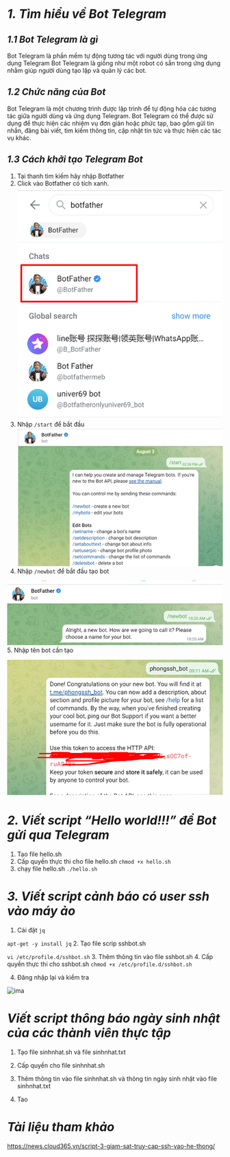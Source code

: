 # ***1. Tìm hiểu về Bot Telegram***
## ***1.1 Bot Telegram là gì***
Bot Telegram là phần mềm tự động tương tác với người dùng trong ứng dụng Telegram
Bot Telegram là giống như một robot có sẵn trong ứng dụng nhằm giúp người dùng tạo lập và quản lý các bot.

## ***1.2 Chức năng của Bot***

Bot Telegram là một chương trình được lập trình để tự động hóa các tương tác giữa người dùng và ứng dụng Telegram. Bot Telegram có thể được sử dụng để thực hiện các nhiệm vụ đơn giản hoặc phức tạp, bao gồm gửi tin nhắn, đăng bài viết, tìm kiếm thông tin, cập nhật tin tức và thực hiện các tác vụ khác.
## ***1.3 Cách khởi tạo Telegram Bot***
1. Tại thanh tìm kiếm hãy nhập Botfather
2. Click vào Botfather có tích xanh.
![ima](../IMG/1.png)
3. Nhập `/start` để bắt đầu 
![ima](../IMG/2.png)
4. Nhập `/newbot` để bắt đầu tạo bot

![ima](../IMG/3.png)
5. Nhập tên bot cần tạo

![ima](../IMG/6.png)

# ***2. Viết script “Hello world!!!” để Bot gửi qua Telegram***
1. Tạo file hello.sh
2. Cấp quyền thực thi cho file hello.sh ```chmod +x hello.sh```
3. chạy file hello.sh ```./hello.sh```


# ***3. Viết script cảnh báo có user ssh vào máy ảo***
1. Cài đặt ```jq```

```apt-get -y install jq```
2. Tạo file scrip sshbot.sh

```vi /etc/profile.d/sshbot.sh```
3. Thêm thông tin vào file sshbot.sh
4. Cấp quyền thực thi cho sshbot.sh
```chmod +x /etc/profile.d/sshbot.sh```

4. Đăng nhập lại và kiểm tra 

![ima](../IMG/5.png)

# ***Viết script thông báo ngày sinh nhật của các thành viên thực tập***

1. Tạo file sinhnhat.sh và file sinhnhat.txt
2. Cấp quyền cho file sinhnhat.sh
3. Thêm thông tin vào file sinhnhat.sh và thông tin ngày sinh nhật vào file sinhnhat.txt

4. Tao
# ***Tài liệu tham khảo***
<https://news.cloud365.vn/script-3-giam-sat-truy-cap-ssh-vao-he-thong/>


